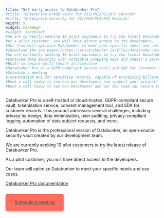 ```yaml
---
title: "Get early access to Databunker Pro"
#title: "Enterprise-Grade Vault for PII/PHI/PCI/KYC records"
#title: "Enterprise Security for PII/PHI/PCI/KYC Records"
weight: 5
widget: markdown
#widget: textblock
#We are currently seeking 10 pilot customers to try the latest Databunker Pro release.
#As a pilot customer, you will have direct access to the developers.
#Our team will optimize Databunker to meet your specific needs and use cases.
#[Download the one pager](https://privacybunker.io/files/databunker-pro.pdf).
#We are currently seeking 10 pilot customers to try the latest Databunker Pro release.
#Enhanced data security with rotatable wrapping keys and Shamir's secret-sharing protocol for data recovery
#Built-in secure multi-tenant architecture
#Databunker Pro is a GDPR-compliant secure vault and SDK for customer records. It addresses several challenges, including data security, multi-tenancy, privacy by design, data minimization, user auditing, privacy-compliant logging, automation of data subject requests, and more.
#Schedule a meeting
#Tokenization API for sensitive records, capable of processing billions of tokens
#Book a call today to see how our developers can support your project!
#Book a call today to see how Databunker and our dev team can secure your startup!
---
```

Databunker Pro is a self-hosted or cloud-hosted, GDPR-compliant secure vault, tokenization service, consent management tool, and SDK for customer records. This product addresses several challenges, including privacy by design, data minimization, user auditing, privacy-compliant logging, automation of data subject requests, and more.

Databunker Pro is the professional version of Databunker, an open-source security vault created by our development team.

We are currently seeking 10 pilot customers to try the latest release of Databunker Pro.

As a pilot customer, you will have direct access to the developers.

Our team will optimize Databunker to meet your specific needs and use cases.

<a href="https://databunker.org/databunker-pro-docs/installation-guide/" target="_blank">Databunker Pro documentation</a>

&nbsp;

<a href="/api/meeting.php?a=databunkerpro" class="btn-primary btn-lg btn page-scroll mt-2" style="vertical-align:top;border-radius:5px!important;padding: 18px 30px 20px !important;box-shadow:0 4px 6px 0 rgba(0,0,0,0.2);border-color:#d4eef9;color:#d4eef9;background-color:#fc6f5c;color: #33475b !important;">Schedule a meeting</a>
